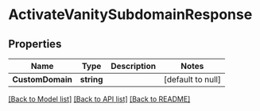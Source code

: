 # ActivateVanitySubdomainResponse

## Properties
Name | Type | Description | Notes
------------ | ------------- | ------------- | -------------
**CustomDomain** | **string** |  | [default to null]

[[Back to Model list]](../README.md#documentation-for-models) [[Back to API list]](../README.md#documentation-for-api-endpoints) [[Back to README]](../README.md)

